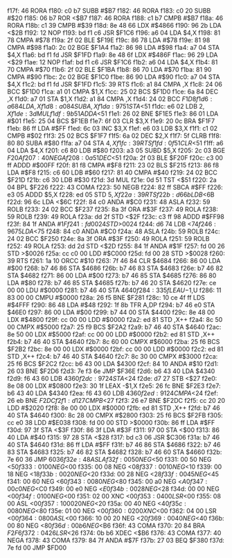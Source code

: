 f17f: 46           RORA
f180: c0 b7        SUBB   #$B7
f182: 46           RORA
f183: c0 20        SUBB   #$20
f185: 06 b7        ROR    <$B7
f187: 46           RORA
f188: c1 b7        CMPB   #$B7
f18a: 46           RORA
f18b: c1 39        CMPB   #$39
f18d: 8e 48 66     LDX    #$4866
f190: 96 2b        LDA    <$2B
f192: 12           NOP
f193: bd f1 c6     JSR    $F1C6
f196: a6 04        LDA    $4,X
f198: 81 78        CMPA   #$78
f19a: 2f 02        BLE    $F19E
f19c: 86 78        LDA    #$78
f19e: 81 98        CMPA   #$98
f1a0: 2c 02        BGE    $F1A4
f1a2: 86 98        LDA    #$98
f1a4: a7 04        STA    $4,X
f1a6: bd f1 fd     JSR    $F1FD
f1a9: 8e 48 6f     LDX    #$486F
f1ac: 96 29        LDA    <$29
f1ae: 12           NOP
f1af: bd f1 c6     JSR    $F1C6
f1b2: a6 04        LDA    $4,X
f1b4: 81 70        CMPA   #$70
f1b6: 2f 02        BLE    $F1BA
f1b8: 86 70        LDA    #$70
f1ba: 81 90        CMPA   #$90
f1bc: 2c 02        BGE    $F1C0
f1be: 86 90        LDA    #$90
f1c0: a7 04        STA    $4,X
f1c2: bd f1 fd     JSR    $F1FD
f1c5: 39           RTS
f1c6: a1 84        CMPA   ,X
f1c8: 24 06        BCC    $F1D0
f1ca: a1 01        CMPA   $1,X
f1cc: 25 02        BCS    $F1D0
f1ce: 6a 84        DEC    ,X
f1d0: a7 01        STA    $1,X
f1d2: a1 84        CMPA   ,X
f1d4: 24 02        BCC    $F1D8
f1d6: a6 84        LDA    ,X
f1d8: a0 84        SUBA   ,X
f1da: 97 51        STA    <$51
f1dc: e6 02        LDB    $2,X
f1de: 3d           MUL
f1df: 9b 51        ADDA   <$51
f1e1: 26 02        BNE    $F1E5
f1e3: 86 01        LDA    #$01
f1e5: 25 04        BCS    $F1EB
f1e7: 6f 03        CLR    $3,X
f1e9: 20 0c        BRA    $F1F7
f1eb: 86 ff        LDA    #$FF
f1ed: 6c 03        INC    $3,X
f1ef: e6 03        LDB    $3,X
f1f1: c1 02        CMPB   #$02
f1f3: 25 02        BCS    $F1F7
f1f5: 6a 02        DEC    $2,X
f1f7: 5f           CLRB
f1f8: 80 80        SUBA   #$80
f1fa: a7 04        STA    $4,X
f1fc: 39           RTS
f1fd: 0f 51        CLR    <$51
f1ff: a6 04        LDA    $4,X
f201: c6 80        LDB    #$80
f203: a3 05        SUBD   $5,X
f205: 2c 03        BGE    $F20A
f207: 40           NEGA
f208: 0a 51        DEC    <$51
f20a: 2f 03        BLE    $F20F
f20c: c3 00 ff     ADDD   #$00FF
f20f: 81 f8        CMPA   #$F8
f211: 23 02        BLS    $F215
f213: 86 f8        LDA    #$F8
f215: c6 60        LDB    #$60
f217: 81 40        CMPA   #$40
f219: 24 02        BCC    $F21D
f21b: c6 30        LDB    #$30
f21d: 3d           MUL
f21e: 0d 51        TST    <$51
f220: 2a 04        BPL    $F226
f222: 43           COMA
f223: 50           NEGB
f224: 82 ff        SBCA   #$FF
f226: e3 05        ADDD   $5,X
f228: ed 05        STD    $5,X
f22a: 39           RTS
f22b: d6 6b        LDB    <$6B
f22d: 96 6c        LDA    <$6C
f22f: 84 c0        ANDA   #$C0
f231: 48           ASLA
f232: 59           ROLB
f233: 24 02        BCC    $F237
f235: 8a 3f        ORA    #$3F
f237: 49           ROLA
f238: 59           ROLB
f239: 49           ROLA
f23a: dd 2f        STD    <$2F
f23c: c3 ff 98     ADDD   #$FF98
f23f: 84 1f        ANDA   #$1F
f241: fd 00 24     STD    >$0024
f244: d6 74        LDB    <$74
f246: 96 75        LDA    <$75
f248: 84 c0        ANDA   #$C0
f24a: 48           ASLA
f24b: 59           ROLB
f24c: 24 02        BCC    $F250
f24e: 8a 3f        ORA    #$3F
f250: 49           ROLA
f251: 59           ROLB
f252: 49           ROLA
f253: dd 2d        STD    <$2D
f255: 84 1f        ANDA   #$1F
f257: fd 00 26     STD    >$0026
f25a: cc c0 00     LDD    #$C000
f25d: fd 00 28     STD    >$0028
f260: 39           RTS
f261: 1a 10        ORCC   #$10
f263: 7f 46 84     CLR    $4684
f266: 86 00        LDA    #$00
f268: b7 46 86     STA    $4686
f26b: b7 46 83     STA    $4683
f26e: b7 46 82     STA    $4682
f271: 86 00        LDA    #$00
f273: b7 46 85     STA    $4685
f276: 86 80        LDA    #$80
f278: b7 46 85     STA    $4685
f27b: b7 46 20     STA    $4620
f27e: ce 00 00     LDU    #$0000
f281: b7 46 40     STA    $4640
f284: 33 5f        LEAU   -$1,U
f286: 11 83 00 00  CMPU   #$0000
f28a: 26 f5        BNE    $F281
f28c: 10 ce 4f ff  LDS    #$4FFF
f290: 86 48        LDA    #$48
f292: 1f 8b        TFR    A,DP
f294: b7 46 e0     STA    $46E0
f297: 86 00        LDA    #$00
f299: b7 44 00     STA    $4400
f29c: 8e 48 00     LDX    #$4800
f29f: cc 00 00     LDD    #$0000
f2a2: ed 81        STD    ,X++
f2a4: 8c 50 00     CMPX   #$5000
f2a7: 25 f9        BCS    $F2A2
f2a9: b7 46 40     STA    $4640
f2ac: 8e 50 00     LDX    #$5000
f2af: cc 00 00     LDD    #$0000
f2b2: ed 81        STD    ,X++
f2b4: b7 46 40     STA    $4640
f2b7: 8c 60 00     CMPX   #$6000
f2ba: 25 f6        BCS    $F2B2
f2bc: 8e 00 00     LDX    #$0000
f2bf: cc 00 00     LDD    #$0000
f2c2: ed 81        STD    ,X++
f2c4: b7 46 40     STA    $4640
f2c7: 8c 30 00     CMPX   #$3000
f2ca: 25 f6        BCS    $F2C2
f2cc: b6 43 00     LDA    $4300
f2cf: 84 10        ANDA   #$10
f2d1: 26 03        BNE    $F2D6
f2d3: 7e f3 6e     JMP    $F36E
f2d6: b6 43 40     LDA    $4340
f2d9: f6 43 60     LDB    $4360
f2dc: 97 24        STA    <$24
f2de: d7 27        STB    <$27
f2e0: 8e 08 00     LDX    #$0800
f2e3: 30 1f        LEAX   -$1,X
f2e5: 26 fc        BNE    $F2E3
f2e7: b6 43 40     LDA    $4340
f2ea: f6 43 60     LDB    $4360
f2ed: 91 24        CMPA   <$24
f2ef: 26 eb        BNE    $F2DC
f2f1: d1 27        CMPB   <$27
f2f3: 26 e7        BNE    $F2DC
f2f5: cc 20 20     LDD    #$2020
f2f8: 8e 00 00     LDX    #$0000
f2fb: ed 81        STD    ,X++
f2fd: b7 46 40     STA    $4640
f300: 8c 28 00     CMPX   #$2800
f303: 25 f6        BCS    $F2FB
f305: cc e0 38     LDD    #$E038
f308: fd 00 00     STD    >$0000
f30b: 86 ff        LDA    #$FF
f30d: 97 3f        STA    <$3F
f30f: 86 3f        LDA    #$3F
f311: 97 00        STA    <$00
f313: 86 40        LDA    #$40
f315: 97 28        STA    <$28
f317: bd c3 06     JSR    $C306
f31a: b7 46 40     STA    $4640
f31d: 86 ff        LDA    #$FF
f31f: b7 46 86     STA    $4686
f322: b7 46 83     STA    $4683
f325: b7 46 82     STA    $4682
f328: b7 46 60     STA    $4660
f32b: 7e 60 36     JMP    $6036
f32e: 48           ASLA
f32f: 00 50        NEG    <$50
f331: 00 50        NEG    <$50
f333: 01 00        NEG    <$00
f335: 00 08        NEG    <$08
f337: 00 10        NEG    <$10
f339: 00 18        NEG    <$18
f33b: 00 20        NEG    <$20
f33d: 00 28        NEG    <$28
f33f: 00 45        NEG    <$45
f341: 00 60        NEG    <$60
f343: 00 80        NEG    <$80
f345: 00 a0        NEG    <$A0
f347: 00 c0        NEG    <$C0
f349: 00 e0        NEG    <$E0
f34b: 00 28        NEG    <$28
f34d: 00 00        NEG    <$00
f34f: 01 00        NEG    <$00
f351: 02 00        XNC    <$00
f353: 04 00        LSR    <$00
f355: 08 00        ASL    <$00
f357: 10 00 20     NEG    <$20
f35a: 00 40        NEG    <$40
f35c: 00 80        NEG    <$80
f35e: 01 00        NEG    <$00
f360: 02 00        XNC    <$00
f362: 04 00        LSR    <$00
f364: 08 00        ASL    <$00
f366: 10 00 20     NEG    <$20
f369: 00 40        NEG    <$40
f36b: 00 80        NEG    <$80
f36d: 00 b6        NEG    <$B6
f36f: 43           COMA
f370: 20 84        BRA    $F2F6
f372: 04 26        LSR    <$26
f374: 0b b6        XDEC   <$B6
f376: 43           COMA
f377: 40           NEGA
f378: 43           COMA
f379: 84 7f        ANDA   #$7F
f37b: 27 03        BEQ    $F380
f37d: 7e fd 00     JMP    $FD00
